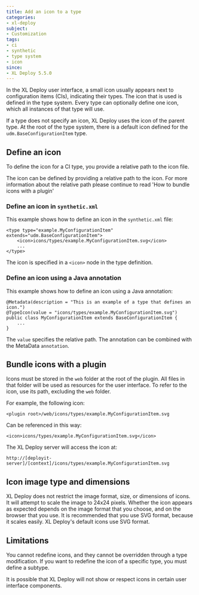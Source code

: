 ```yaml
---
title: Add an icon to a type
categories:
- xl-deploy
subject:
- Customization
tags:
- ci
- synthetic
- type system
- icon
since:
- XL Deploy 5.5.0
---
```


In the XL Deploy user interface, a small icon usually appears next to configuration items (CIs), indicating their types. The icon that is used is defined in the type system. Every type can optionally define one icon, which all instances of that type will use.

If a type does not specify an icon, XL Deploy uses the icon of the parent type. At the root of the type system, there is a default icon defined for the `udm.BaseConfigurationItem` type.

## Define an icon

To define the icon for a CI type, you provide a relative path to the icon file.

The icon can be defined by providing a relative path to the icon. For more information about the relative path please continue to read 'How to bundle icons with a plugin'

### Define an icon in `synthetic.xml`

This example shows how to define an icon in the `synthetic.xml` file:

    <type type="example.MyConfigurationItem" extends="udm.BaseConfigurationItem">
        <icon>icons/types/example.MyConfigurationItem.svg</icon>
        ...
    </type>

The icon is specified in a `<icon>` node in the type definition.

### Define an icon using a Java annotation

This example shows how to define an icon using a Java annotation:

    @Metadata(description = "This is an example of a type that defines an icon.")
    @TypeIcon(value = "icons/types/example.MyConfigurationItem.svg")
    public class MyConfigurationItem extends BaseConfigurationItem {
        ...
    }

The `value` specifies the relative path. The annotation can be combined with the MetaData `annotation`.

## Bundle icons with a plugin

Icons must be stored in the `web` folder at the root of the plugin. All files in that folder will be used as resources for the user interface. To refer to the icon, use its path, excluding the `web` folder.

For example, the following icon:

    <plugin root>/web/icons/types/example.MyConfigurationItem.svg

Can be referenced in this way:

    <icon>icons/types/example.MyConfigurationItem.svg</icon>

The XL Deploy server will access the icon at:

    http://[deployit-server]/[context]/icons/types/example.MyConfigurationItem.svg

## Icon image type and dimensions

XL Deploy does not restrict the image format, size, or dimensions of icons. It will attempt to scale the image to 24x24 pixels. Whether the icon appears as expected depends on the image format that you choose, and on the browser that you use. It is recommended that you use SVG format, because it scales easily. XL Deploy's default icons use SVG format.

## Limitations

You cannot redefine icons, and they cannot be overridden through a type modification. If you want to redefine the icon of a specific type, you must define a subtype.

It is possible that XL Deploy will not show or respect icons in certain user interface components.
